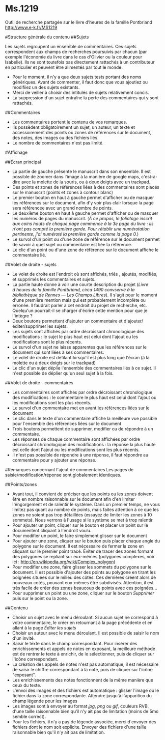 Ms.1219
=======

Outil de recherche partagée sur le livre d'heures de la famille Pontbriand
http://www.e-k.fr/MS1219

#Structure générale du contenu
##Sujets

Les sujets regroupent un ensemble de commentaires. Ces sujets correspondent aux champs de recherches poursuivis par chacun (par exemple l'économie du livre dans le cas d'Olivier ou la couleur pour Isabelle). Ils ne sont toutefois pas directement rattachés à un contributeur en particulier et peuvent être alimentés par tout le monde.
- Pour le moment, il n'y a que deux sujets tests portant des noms génériques. Avant de commenter, il faut donc que vous ajoutiez ou modifiiez un des sujets existants.
- Merci de veiller à choisir des intitulés de sujets relativement concis.
- La suppression d'un sujet entraîne la perte des commentaires qui y sont rattachés.

##Commentaires

- Les commentaires portent le contenu de vos remarques.
- Ils possèdent obligatoirement un sujet, un auteur, un texte et accessoirement des points ou zones de références sur le document, des notes, des images ou des fichiers liés.
- Le nombre de commentaires n'est pas limité.

#Affichage

##Écran principal
- La partie de gauche présente le manuscrit dans son ensemble. Il est possible de zoomer dans l'image à la manière de google maps, c'est-à-dire avec la molette de la souris, ou à deux doigts avec un trackpad.
- Des points et zones de références liées à des commentaires sont placés sur le manuscrit (points et zones à contour blanc)
- Le premier bouton en haut à gauche permet d'afficher ou de masquer les références sur le document, afin d'y voir plus clair lorsque la page sera référencée avec un grand nombre de points.
- Le deuxième bouton en haut à gauche permet d'afficher ou de masquer les numéros de pages du manuscrit. (*À ce propos, le foliotage inscrit aux coins hauts de chaque page commence à la 3e page du livre : ils n'ont pas compté la première garde. Pour rétablir une numérotation pertinente, j'ai numéroté la première garde comme la page 0.*)
- Le survol d'un point ou d'une zone de référence sur le document permet de savoir à quel sujet ou commentaire est liée la référence.
- Le clic d'un point ou d'une zone de référence sur le document affiche le commentaire lié.

##Volet de droite - sujets
- Le volet de droite est l'endroit où sont affichés, triés , ajoutés, modifiés, et supprimés les commentaires et sujets.
- La partie haute donne à voir une courte description du projet (*Livre d'heures de la famille Pontbriand, circa 1490 convservé à la bibliothèque de Rennes — Les Champs Libres*). Il s'agit pour le moment d'une première mention mais qui est probablement incomplète ou erronée. Il faudrait parler à cet endroit du projet de recherche, etc. Quelqu'un pourrait-il se charger d'écrire cette mention pour que je l'intègre ?
- Deux boutons permettent d'ajouter un commentaire et d'ajouter/éditer/supprimer les sujets.
- Les sujets sont affichés par ordre décroissant chronologique des modifications : le sujet le plus haut est celui dont  l'ajout ou les modifications sont le plus récents.
- Le survol d'un sujet ne laisse apparentes que les références sur le document qui sont liées à ses commentaires.
- Le volet de droite est défilant lorsqu'il est plus long que l'écran (à la molette ou à deux doigts sur le trackpad)
- Le clic d'un sujet déplie l'ensemble des commentaires liés à ce sujet. Il n'est possible de déplier qu'un seul sujet à la fois.

##Volet de droite - commentaires

- Les commentaires sont affichés par ordre décroissant chronologique des modifications : le commentaire le plus haut est celui dont l'ajout ou les modifications sont les plus récents.
- Le survol d'un commentaire met en avant les références liées sur le document
- Le clic dans le texte d'un commentaire affiche la meilleure vue possible pour l'ensemble des références liées sur le document
- Trois boutons permettent de supprimer, modifier ou de répondre à un commentaire.
- Les réponses de chaque commentaire sont affichées par ordre décroissant chronologique des modifications : la réponse la plus haute est celle dont l'ajout ou les modifications sont les plus récents.
- Il n'est pas possible de répondre à une réponse, il faut répondre au commentaire pour y ajouter une réponse.


#Remarques concernant l'ajout de commentaires
Les pages de saisie/modification/réponse sont globalement identiques.

##Points/zones
- Avant tout, il convient de préciser que les points ou les zones doivent être en nombre raisonnable sur le document afin d'en limiter l'engorgement et de ralentir le système. Dans un premier temps, ne vous limitez pas quant au nombre de points, mais faites attention à ce que les zones ne soient pas trop détaillées (essayez de limiter les zones à 10 sommets). Nous verrons à l'usage si le système se met à trop ralentir.
- Pour ajouter un point, cliquer sur le bouton et placer un point sur le documentent cliquant à l'endroit voulu.
- Pour modifier un point, le faire simplement glisser sur le document
- Pour ajouter une zone, cliquer sur le bouton puis placer chaque angle du polygone sur le document. Il est nécessaire de fermer la zone en cliquant sur le premier point tracé. Éviter de tracer des zones formant des polygones se repliant sur eux-mêmes (polygones complexes, voir ici : http://en.wikipedia.org/wiki/Complex_polygon)
- Pour modifier une zone, faire glisser les sommets du polygone sur le document. Il est possible d'ajouter des points au polygone en tirant les poignées situées sur le milieu des côtés. Ces dernières créent alors de nouveaux cotés, pouvant eux-mêmes être subdivisés. Attention, il est très facile de créer des zones beaucoup de points avec ces poignées...
- Pour supprimer un point ou une zone, cliquer sur le bouton *Supprimer* puis sur le point ou la zone.

##Contenu
- Choisir un sujet avec le menu déroulant. Si aucun sujet ne correspond à votre commentaire, le créer en retournant à la page précédente et en allant à la page *Éditer les sujets*
- Choisir un auteur avec le menu déroulant. Il est possible de saisir le nom d'un invité.
- Saisir le texte dans le champ correspondant. Pour insérer des enrichissements et appels de notes en exposant, la meilleure méthode est de rentrer le texte à enrichir, de le sélectionner, puis de cliquer sur l'icône correspondant.
- La création des appels de notes n'est pas automatique, il est nécessaire de saisir le chiffre correspondant à la note, puis de cliquer sur l'icône "exposant".
- Les enrichissements des notes fonctionnent de la même manière que ceux du texte.
- L'envoi des images et des fichiers est automatique : glisser l'image ou le fichier dans la zone correspondante. Attendre jusqu'à l'apparition du champ légende pour les images
- Les images sont à envoyer au format *jpg*, *png* ou *gif*, couleurs RVB, d'une taille raisonnable bien qu'il n'y ait pas de limitation (moins de 5mo semble correct).
- Pour les fichiers, il n'y a pas de légende associée, merci d'envoyer des fichiers dont le nom soit explicite. Envoyer des fichiers d'une taille raisonnable bien qu'il n'y ait pas de limitation.
